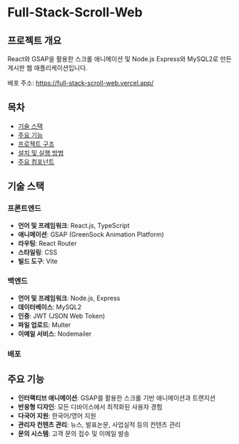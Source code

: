 # Full-Stack-Scroll-Web

## 프로젝트 개요

React와 GSAP을 활용한 스크롤 애니메이션 및 Node.js Express와 MySQL2로 만든 게시판 웹 애플리케이션입니다.

배포 주소: https://full-stack-scroll-web.vercel.app/

## 목차

- [기술 스택](#기술-스택)
- [주요 기능](#주요-기능)
- [프로젝트 구조](#프로젝트-구조)
- [설치 및 실행 방법](#설치-및-실행-방법)
- [주요 컴포넌트](#주요-컴포넌트)

## 기술 스택

### 프론트엔드

- **언어 및 프레임워크**: React.js, TypeScript
- **애니메이션**: GSAP (GreenSock Animation Platform)
- **라우팅**: React Router
- **스타일링**: CSS
- **빌드 도구**: Vite

### 백엔드

- **언어 및 프레임워크**: Node.js, Express
- **데이터베이스**: MySQL2
- **인증**: JWT (JSON Web Token)
- **파일 업로드**: Multer
- **이메일 서비스**: Nodemailer

### 배포

## 주요 기능

- **인터랙티브 애니메이션**: GSAP를 활용한 스크롤 기반 애니메이션과 트랜지션
- **반응형 디자인**: 모든 디바이스에서 최적화된 사용자 경험
- **다국어 지원**: 한국어/영어 지원
- **관리자 컨텐츠 관리**: 뉴스, 발표논문, 사업실적 등의 컨텐츠 관리
- **문의 시스템**: 고객 문의 접수 및 이메일 발송
